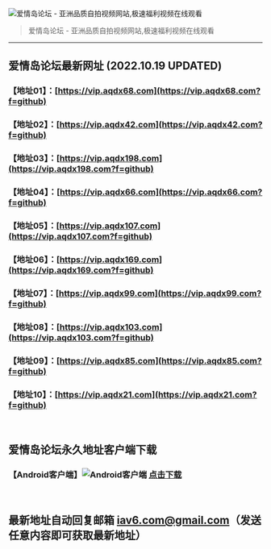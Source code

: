 ![爱情岛论坛 - 亚洲品质自拍视频网站,极速福利视频在线观看](http://ww1.sinaimg.cn/large/007drMcOgy1g5i6x3ua0xj30eg0393yo.jpg)
> 爱情岛论坛 - 亚洲品质自拍视频网站,极速福利视频在线观看

---

## 爱情岛论坛最新网址 (2022.10.19 UPDATED)
### 【地址01】：[https://vip.aqdx68.com](https://vip.aqdx68.com?f=github)
### 【地址02】：[https://vip.aqdx42.com](https://vip.aqdx42.com?f=github)
### 【地址03】：[https://vip.aqdx198.com](https://vip.aqdx198.com?f=github)
### 【地址04】：[https://vip.aqdx66.com](https://vip.aqdx66.com?f=github)
### 【地址05】：[https://vip.aqdx107.com](https://vip.aqdx107.com?f=github)
### 【地址06】：[https://vip.aqdx169.com](https://vip.aqdx169.com?f=github)
### 【地址07】：[https://vip.aqdx99.com](https://vip.aqdx99.com?f=github)
### 【地址08】：[https://vip.aqdx103.com](https://vip.aqdx103.com?f=github)
### 【地址09】：[https://vip.aqdx85.com](https://vip.aqdx85.com?f=github)
### 【地址10】：[https://vip.aqdx21.com](https://vip.aqdx21.com?f=github)
<br>

## 爱情岛论坛永久地址客户端下载
### 【Android客户端】![Android客户端](https://ww1.sinaimg.cn/large/007drMcOgy1fzljgv278jj300f00ia9t.jpg) [点击下载](https://app.aqdlt.app/v1/aqdlt_android_0828.apk)

<br>

## 最新地址自动回复邮箱 [iav6.com@gmail.com](mailto:iav6.com@gmail.com)（发送任意内容即可获取最新地址）
